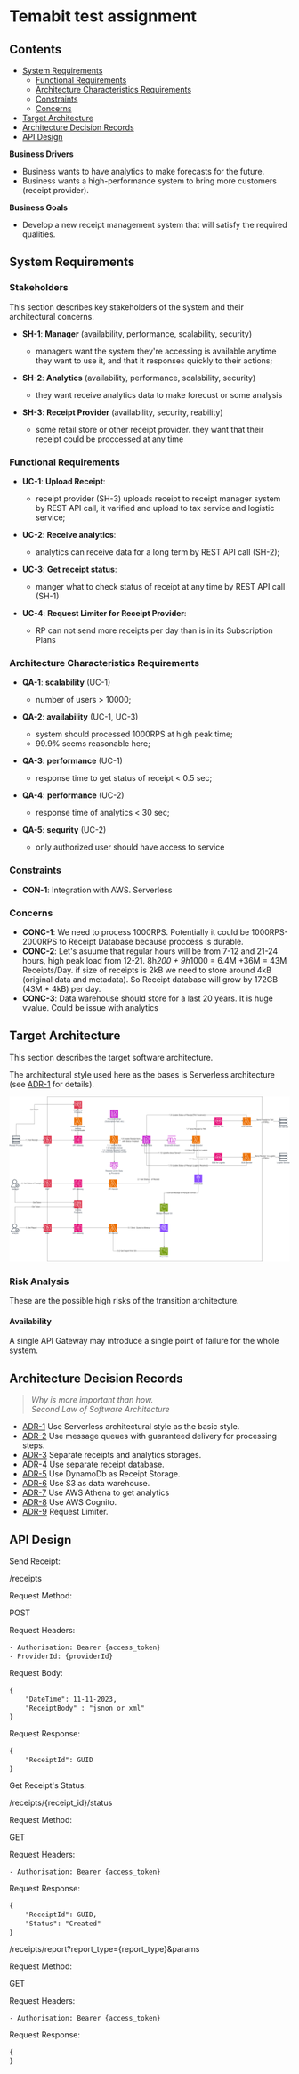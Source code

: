 # Temabit test assignment

## Contents

- [System Requirements](#system-requirements)  
    - [Functional Requirements](#functional-requirements)
    - [Architecture Characteristics Requirements](#architecture-characteristics-requirements)
    - [Constraints](#constraints)
    - [Concerns](#concerns) 
- [Target Architecture](#target-architecture)  
- [Architecture Decision Records](#architecture-decision-records)
- [API Design](#api-design)

**Business Drivers**

 * Business wants to have analytics to make forecasts for the future.
 * Business wants a high-performance system to bring more customers (receipt provider).

**Business Goals**

* Develop a new receipt management system that will satisfy the required qualities.

## System Requirements

### Stakeholders

This section describes key stakeholders of the system and their architectural concerns.

* **SH-1**: **Manager** (availability, performance, scalability, security)
    - managers want the system they're accessing is available anytime they want to use it, and that it responses quickly to their actions;

* **SH-2**: **Analytics** (availability, performance, scalability, security)
    - they want receive analytics data to make forecust or some analysis

* **SH-3**: **Receipt Provider** (availability, security, reability)
    - some retail store or other receipt provider. they want that their receipt could be proccessed at any time

### Functional Requirements

* **UC-1**: **Upload Receipt**:
    - receipt provider (SH-3) uploads receipt to receipt manager system by REST API call, it varified and upload to tax service and logistic service;

* **UC-2**: **Receive analytics**:
    - analytics can receive data for a long term by REST API call (SH-2);

* **UC-3**: **Get receipt status**:
    - manger what to check status of receipt at any time by REST API call (SH-1)

* **UC-4**: **Request Limiter for Receipt Provider**:
    - RP can not send more receipts per day than is in its Subscription Plans 

### Architecture Characteristics Requirements

* **QA-1**: **scalability** (UC-1)
    - number of users  > 10000;

* **QA-2**: **availability** (UC-1, UC-3)
    - system should processed 1000RPS at high peak time;
    - 99.9% seems reasonable here;

* **QA-3**: **performance** (UC-1)
    - response time to get status of receipt < 0.5 sec;

* **QA-4**: **performance** (UC-2)
    - response time of analytics  < 30 sec;

* **QA-5**: **sequrity** (UC-2)
    - only authorized user should have access to service

### Constraints
* **CON-1**: Integration with AWS. Serverless

### Concerns
* **CONC-1**: We need to process 1000RPS. Potentially it could be 1000RPS-2000RPS to Receipt Database because proccess is durable. 
* **CONC-2**: Let's asuume that regular hours will be from 7-12 and 21-24 hours, high peak load from 12-21. 8h*200 + 9h*1000 = 6.4M +36M = 43M Receipts/Day. if size of receipts is 2kB we need to store around 4kB (original data and metadata). So Receipt database will grow by 172GB (43M * 4kB) per day. 
* **CONC-3**: Data warehouse should store for a last 20 years. It is huge vvalue. Could be issue with analytics


## Target Architecture
This section describes the target software architecture.

The architectural style used here as the bases is Serverless architecture (see [ADR-1](ADR/ADR-1-serverless.md) for details).

![Containers](images/Receipts.png "Target Architecture")


### Risk Analysis
These are the possible high risks of the transition architecture.

#### Availability
A single API Gateway may introduce a single point of failure for the whole system.


## Architecture Decision Records

> *Why is more important than how.  
Second Law of Software Architecture*

 - [ADR-1](ADR/ADR-1-serverless.md) Use Serverless architectural style as the basic style.
 - [ADR-2](ADR/ADR-2-event-driven-broker.md) Use message queues with guaranteed delivery for processing steps.
 - [ADR-3](ADR/ADR-3-separate-storages.md) Separate receipts and analytics storages.
 - [ADR-4](ADR/ADR-4-separate-receipt-db.md) Use separate receipt database.
 - [ADR-5](ADR/ADR-5-use-dynamodb.md) Use DynamoDb as Receipt Storage.
 - [ADR-6](ADR/ADR-6-use-s3-as-warehouse.md) Use S3 as data warehouse.
 - [ADR-7](ADR/ADR-7-use-athena-for-reporting.md) Use AWS Athena to get analytics
 - [ADR-8](ADR/ADR-8-use-aws-cognito.md) Use AWS Cognito.
 - [ADR-9](ADR/ADR-9-requests-limiter.md) Request Limiter.

## API Design
Send Receipt:

/receipts

Request Method:

POST

Request Headers:

    - Authorisation: Bearer {access_token}
    - ProviderId: {providerId}

Request Body:

    {
        "DateTime": 11-11-2023,
        "ReceiptBody" : "jsnon or xml"
    }

Request Response:

    {
        "ReceiptId": GUID
    }


Get Receipt's Status:

/receipts/{receipt_id}/status

Request Method:

GET

Request Headers:

    - Authorisation: Bearer {access_token}

Request Response:

    {
        "ReceiptId": GUID,
        "Status": "Created"
    }


/receipts/report?report_type={report_type}&params

Request Method:

GET

Request Headers:

    - Authorisation: Bearer {access_token}

Request Response:

    {        
    }
